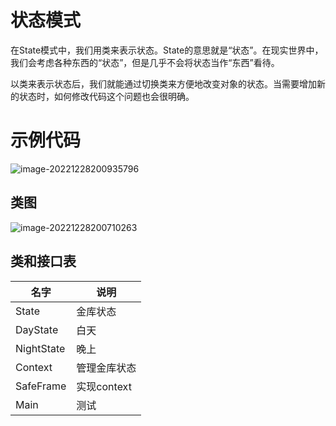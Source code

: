 # 状态模式

在State模式中，我们用类来表示状态。State的意思就是“状态”。在现实世界中，我们会考虑各种东西的“状态”，但是几乎不会将状态当作“东西”看待。

以类来表示状态后，我们就能通过切换类来方便地改变对象的状态。当需要增加新的状态时，如何修改代码这个问题也会很明确。

# 示例代码

![image-20221228200935796](D:/notes/3150/image-20221228200935796.png)

## 类图

![image-20221228200710263](D:/notes/3150/image-20221228200710263.png)

## 类和接口表

| 名字       | 说明         |
| ---------- | ------------ |
| State      | 金库状态     |
| DayState   | 白天         |
| NightState | 晚上         |
| Context    | 管理金库状态 |
| SafeFrame  | 实现context  |
| Main       | 测试         |